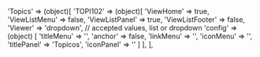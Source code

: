 <!-- IDEAL CONFIGURATION FOR THE MODEL -->

'Topics' => (object)[
'TOPI102' => (object)[
'ViewHome' => true,
'ViewListMenu' => false,
'ViewListPanel' => true,
'ViewListFooter' => false,
'Viewer' => 'dropdown', // accepted values, list or dropdown
'config' => (object) [
'titleMenu' => '',
'anchor' => false,
'linkMenu' => '',
'iconMenu' => '',
'titlePanel' => 'Topicos',
'iconPanel' => ''
]
],
],
